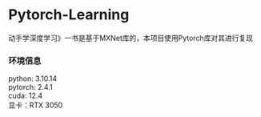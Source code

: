 # Pytorch-Learning
动手学深度学习》一书是基于MXNet库的，本项目使用Pytorch库对其进行复现
### 环境信息
python: 3.10.14  
pytorch: 2.4.1  
cuda: 12.4  
显卡：RTX 3050  